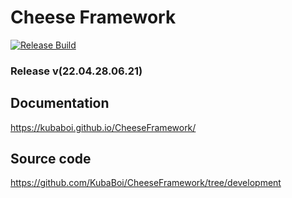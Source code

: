 # Cheese Framework

[![Release Build](https://github.com/KubaBoi/CheeseFramework/actions/workflows/realeaseDate.yml/badge.svg?branch=main)](https://github.com/KubaBoi/CheeseFramework/actions/workflows/realeaseDate.yml)

### Release v(22.04.28.06.21)

## Documentation

https://kubaboi.github.io/CheeseFramework/

## Source code

https://github.com/KubaBoi/CheeseFramework/tree/development